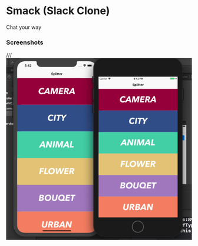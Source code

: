 # Smack (Slack Clone)
Chat your way



### Screenshots
///![](https://github.com/RamitSharma991/Splitter/blob/master/Screenshot%202019-01-14%20at%205.42.10%20PM.png)
